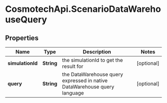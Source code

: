 # CosmotechApi.ScenarioDataWarehouseQuery

## Properties

Name | Type | Description | Notes
------------ | ------------- | ------------- | -------------
**simulationId** | **String** | the simulationId to get the result for | [optional] 
**query** | **String** | the DataWarehouse query expressed in native DataWarehouse query language | [optional] 


